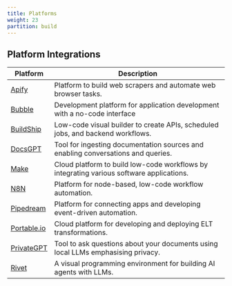 ```yaml
---
title: Platforms
weight: 23
partition: build
---
```


## Platform Integrations

| Platform                    | Description                                                                              |
| --------------------------- | ---------------------------------------------------------------------------------------- |
| [Apify](/documentation/platforms/apify/)           | Platform to build web scrapers and automate web browser tasks.                           |
| [Bubble](/documentation/platforms/bubble/)          | Development platform for application development with a no-code interface                |
| [BuildShip](/documentation/platforms/buildship/)    | Low-code visual builder to create APIs, scheduled jobs, and backend workflows.           |
| [DocsGPT](/documentation/platforms/docsgpt/)       | Tool for ingesting documentation sources and enabling conversations and queries.         |
| [Make](/documentation/platforms/make/)             | Cloud platform to build low-code workflows by integrating various software applications. |
| [N8N](/documentation/platforms/n8n/)               | Platform for node-based, low-code workflow automation.                                   |
| [Pipedream](/documentation/platforms/pipedream/)   | Platform for connecting apps and developing event-driven automation.                     |
| [Portable.io](/documentation/platforms/portable/)  | Cloud platform for developing and deploying ELT transformations.                         |
| [PrivateGPT](/documentation/platforms/privategpt/) | Tool to ask questions about your documents using local LLMs emphasising privacy.         |
| [Rivet](/documentation/platforms/rivet/)           | A visual programming environment for building AI agents with LLMs.                       |
